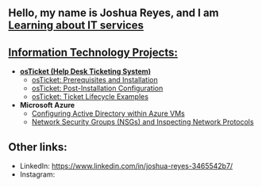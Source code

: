 ## Hello, my name is Joshua Reyes, and I am  <a href="https://linkedin.com/in/Josh">Learning about IT services

<h2> Information Technology Projects:</h2>

- <b>osTicket (Help Desk Ticketing System)</b>
  - [osTicket: Prerequisites and Installation](https://github.com/joshuareyes3778/osticket-prereqs)
  - [osTicket: Post-Installation Configuration](https://github.com/joshuareyes3778/post-install-config)
  - [osTicket: Ticket Lifecycle Examples](https://github.com/joshuareyes3778/ticket-lifecycle)
- <b>Microsoft Azure</b>
  - [Configuring Active Directory within Azure VMs](https://github.com/joshuareyes3778/configure-ad)
  - [Network Security Groups (NSGs) and Inspecting Network Protocols](https://github.com/joshuareyes3778/azure-network-protocols)

<h2>Other links:</h2>


- LinkedIn: https://www.linkedin.com/in/joshua-reyes-3465542b7/
- Instagram: 
